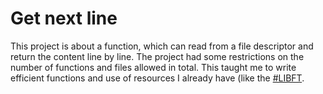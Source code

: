 # Get next line

This project is about a function, which can read from a file descriptor and return the content line by line.
The project had some restrictions on the number of functions and files allowed in total. This taught me to write efficient functions and use of resources I already have (like the [#LIBFT](https://github.com/emmameinert/Hiveproject_libft).
